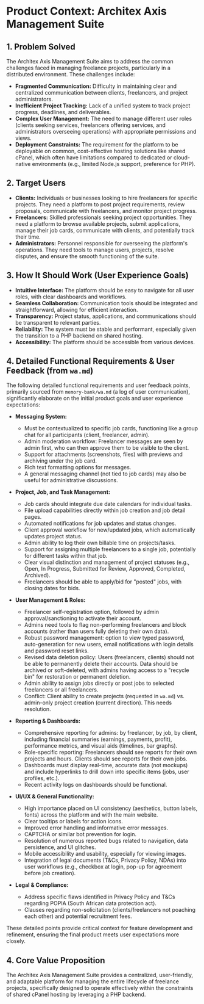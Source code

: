 # Product Context: Architex Axis Management Suite

## 1. Problem Solved

The Architex Axis Management Suite aims to address the common challenges faced in managing freelance projects, particularly in a distributed environment. These challenges include:

*   **Fragmented Communication:** Difficulty in maintaining clear and centralized communication between clients, freelancers, and project administrators.
*   **Inefficient Project Tracking:** Lack of a unified system to track project progress, deadlines, and deliverables.
*   **Complex User Management:** The need to manage different user roles (clients seeking services, freelancers offering services, and administrators overseeing operations) with appropriate permissions and views.
*   **Deployment Constraints:** The requirement for the platform to be deployable on common, cost-effective hosting solutions like shared cPanel, which often have limitations compared to dedicated or cloud-native environments (e.g., limited Node.js support, preference for PHP).

## 2. Target Users

*   **Clients:** Individuals or businesses looking to hire freelancers for specific projects. They need a platform to post project requirements, review proposals, communicate with freelancers, and monitor project progress.
*   **Freelancers:** Skilled professionals seeking project opportunities. They need a platform to browse available projects, submit applications, manage their job cards, communicate with clients, and potentially track their time.
*   **Administrators:** Personnel responsible for overseeing the platform's operations. They need tools to manage users, projects, resolve disputes, and ensure the smooth functioning of the suite.

## 3. How It Should Work (User Experience Goals)

*   **Intuitive Interface:** The platform should be easy to navigate for all user roles, with clear dashboards and workflows.
*   **Seamless Collaboration:** Communication tools should be integrated and straightforward, allowing for efficient interaction.
*   **Transparency:** Project status, applications, and communications should be transparent to relevant parties.
*   **Reliability:** The system must be stable and performant, especially given the transition to a PHP backend on shared hosting.
*   **Accessibility:** The platform should be accessible from various devices.

## 4. Detailed Functional Requirements & User Feedback (from `wa.md`)

The following detailed functional requirements and user feedback points, primarily sourced from `memory-bank/wa.md` (a log of user communication), significantly elaborate on the initial product goals and user experience expectations:

*   **Messaging System:**
    *   Must be contextualized to specific job cards, functioning like a group chat for all participants (client, freelancer, admin).
    *   Admin moderation workflow: Freelancer messages are seen by admin first, who can then approve them to be visible to the client.
    *   Support for attachments (screenshots, files) with previews and archiving under the job card.
    *   Rich text formatting options for messages.
    *   A general messaging channel (not tied to job cards) may also be useful for administrative discussions.

*   **Project, Job, and Task Management:**
    *   Job cards should integrate due date calendars for individual tasks.
    *   File upload capabilities directly within job creation and job detail pages.
    *   Automated notifications for job updates and status changes.
    *   Client approval workflow for new/updated jobs, which automatically updates project status.
    *   Admin ability to log their own billable time on projects/tasks.
    *   Support for assigning multiple freelancers to a single job, potentially for different tasks within that job.
    *   Clear visual distinction and management of project statuses (e.g., Open, In Progress, Submitted for Review, Approved, Completed, Archived).
    *   Freelancers should be able to apply/bid for "posted" jobs, with closing dates for bids.

*   **User Management & Roles:**
    *   Freelancer self-registration option, followed by admin approval/sanctioning to activate their account.
    *   Admins need tools to flag non-performing freelancers and block accounts (rather than users fully deleting their own data).
    *   Robust password management: option to view typed password, auto-generation for new users, email notifications with login details and password reset links.
    *   Revised data deletion policy: Users (freelancers, clients) should not be able to permanently delete their accounts. Data should be archived or soft-deleted, with admins having access to a "recycle bin" for restoration or permanent deletion.
    *   Admin ability to assign jobs directly or post jobs to selected freelancers or all freelancers.
    *   Conflict: Client ability to create projects (requested in `wa.md`) vs. admin-only project creation (current direction). This needs resolution.

*   **Reporting & Dashboards:**
    *   Comprehensive reporting for admins: by freelancer, by job, by client, including financial summaries (earnings, payments, profit), performance metrics, and visual aids (timelines, bar graphs).
    *   Role-specific reporting: Freelancers should see reports for their own projects and hours. Clients should see reports for their own jobs.
    *   Dashboards must display real-time, accurate data (not mockups) and include hyperlinks to drill down into specific items (jobs, user profiles, etc.).
    *   Recent activity logs on dashboards should be functional.

*   **UI/UX & General Functionality:**
    *   High importance placed on UI consistency (aesthetics, button labels, fonts) across the platform and with the main website.
    *   Clear tooltips or labels for action icons.
    *   Improved error handling and informative error messages.
    *   CAPTCHA or similar bot prevention for login.
    *   Resolution of numerous reported bugs related to navigation, data persistence, and UI glitches.
    *   Mobile accessibility and usability, especially for viewing images.
    *   Integration of legal documents (T&Cs, Privacy Policy, NDAs) into user workflows (e.g., checkbox at login, pop-up for agreement before job creation).

*   **Legal & Compliance:**
    *   Address specific flaws identified in Privacy Policy and T&Cs regarding POPIA (South African data protection act).
    *   Clauses regarding non-solicitation (clients/freelancers not poaching each other) and potential recruitment fees.

These detailed points provide critical context for feature development and refinement, ensuring the final product meets user expectations more closely.
## 4. Core Value Proposition

The Architex Axis Management Suite provides a centralized, user-friendly, and adaptable platform for managing the entire lifecycle of freelance projects, specifically designed to operate effectively within the constraints of shared cPanel hosting by leveraging a PHP backend.
